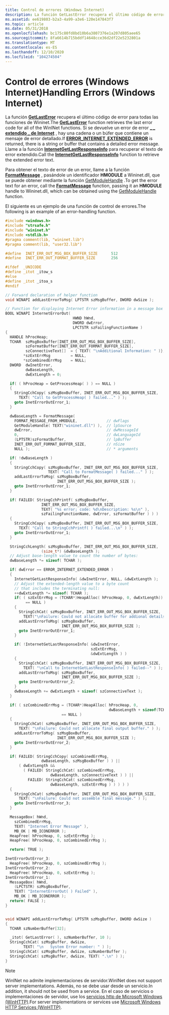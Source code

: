 ```yaml
---
title: Control de errores (Windows Internet)
description: La función GetLastError recupera el último código de error para todas las funciones de WinINet.
ms.assetid: ee619803-b2a3-4a99-a3e6-120e147843f7
ms.topic: article
ms.date: 05/31/2018
ms.openlocfilehash: bc175c80fd8bd10b6a3807376e1a207d805aee65
ms.sourcegitcommit: 8fa6614b715bddf14648cce36d2df22e5232801a
ms.translationtype: MT
ms.contentlocale: es-ES
ms.lasthandoff: 12/10/2020
ms.locfileid: "104274504"
---
```

# <a name="handling-errors-windows-internet"></a><span data-ttu-id="d0d64-103">Control de errores (Windows Internet)</span><span class="sxs-lookup"><span data-stu-id="d0d64-103">Handling Errors (Windows Internet)</span></span>

<span data-ttu-id="d0d64-104">La función [**GetLastError**](/windows/desktop/api/errhandlingapi/nf-errhandlingapi-getlasterror) recupera el último código de error para todas las funciones de Wininet.</span><span class="sxs-lookup"><span data-stu-id="d0d64-104">The [**GetLastError**](/windows/desktop/api/errhandlingapi/nf-errhandlingapi-getlasterror) function retrieves the last error code for all of the WinINet functions.</span></span> <span data-ttu-id="d0d64-105">Si se devuelve un error de error [**\_ \_ extendido \_ de Internet**](wininet-errors.md) , hay una cadena o un búfer que contiene un mensaje de error detallado.</span><span class="sxs-lookup"><span data-stu-id="d0d64-105">If [**ERROR\_INTERNET\_EXTENDED\_ERROR**](wininet-errors.md) is returned, there is a string or buffer that contains a detailed error message.</span></span> <span data-ttu-id="d0d64-106">Llame a la función [**InternetGetLastResponseInfo**](/windows/desktop/api/Wininet/nf-wininet-internetgetlastresponseinfoa) para recuperar el texto de error extendido.</span><span class="sxs-lookup"><span data-stu-id="d0d64-106">Call the [**InternetGetLastResponseInfo**](/windows/desktop/api/Wininet/nf-wininet-internetgetlastresponseinfoa) function to retrieve the extended error text.</span></span>

<span data-ttu-id="d0d64-107">Para obtener el texto de error de un error, llame a la función [**FormatMessage**](/windows/desktop/api/winbase/nf-winbase-formatmessage) , pasándole un identificador **HMODULE** a Wininet.dll, que se puede obtener mediante la función [GetModuleHandle](/windows/desktop/api/libloaderapi/nf-libloaderapi-getmodulehandlea) .</span><span class="sxs-lookup"><span data-stu-id="d0d64-107">To get the error text for an error, call the [**FormatMessage**](/windows/desktop/api/winbase/nf-winbase-formatmessage) function, passing it an **HMODULE** handle to Wininet.dll, which can be obtained using the [GetModuleHandle](/windows/desktop/api/libloaderapi/nf-libloaderapi-getmodulehandlea) function.</span></span>

<span data-ttu-id="d0d64-108">El siguiente es un ejemplo de una función de control de errores.</span><span class="sxs-lookup"><span data-stu-id="d0d64-108">The following is an example of an error-handling function.</span></span>


```C++
#include <windows.h>
#include "strsafe.h"
#include "wininet.h"
#include <stdlib.h>
#pragma comment(lib, "wininet.lib")
#pragma comment(lib, "user32.lib")

#define  INET_ERR_OUT_MSG_BOX_BUFFER_SIZE      512
#define  INET_ERR_OUT_FORMAT_BUFFER_SIZE       256

#ifdef  _UNICODE
#define _itot _itow_s
#else
#define _itot _itoa_s
#endif

// Forward declaration of helper function
void WINAPI addLastErrorToMsg( LPTSTR szMsgBuffer, DWORD dwSize );

// Function for displaying Internet Error information in a message box
BOOL WINAPI InternetErrorOut(
                              HWND hWnd,
                              DWORD dwError,
                              LPCTSTR szFailingFunctionName )
{
  HANDLE hProcHeap;
  TCHAR  szMsgBoxBuffer[INET_ERR_OUT_MSG_BOX_BUFFER_SIZE],
         szFormatBuffer[INET_ERR_OUT_FORMAT_BUFFER_SIZE],
         szConnectiveText[]  = { TEXT( "\nAdditional Information: " )},
        *szExtErrMsg         = NULL,
        *szCombinedErrMsg    = NULL;
  DWORD  dwInetError,
         dwBaseLength,
         dwExtLength = 0;

  if( ( hProcHeap = GetProcessHeap( ) ) == NULL )
  {
    StringCchCopy( szMsgBoxBuffer, INET_ERR_OUT_MSG_BOX_BUFFER_SIZE, 
      TEXT( "Call to GetProcessHeap( ) failed..." ) ); 
    goto InetErrorOutError_1;
  }

  dwBaseLength = FormatMessage(
    FORMAT_MESSAGE_FROM_HMODULE,             // dwFlags
    GetModuleHandle( TEXT("wininet.dll") ),  // lpSource
    dwError,                                 // dwMessageId
    0,                                       // dwLanguageId
    (LPTSTR)szFormatBuffer,                  // lpBuffer
    INET_ERR_OUT_FORMAT_BUFFER_SIZE,         // nSize
    NULL );                                  // * arguments

  if( !dwBaseLength )
  {
    StringCchCopy( szMsgBoxBuffer, INET_ERR_OUT_MSG_BOX_BUFFER_SIZE, 
                   TEXT( "Call to FormatMessage( ) failed..." ) ); 
    addLastErrorToMsg( szMsgBoxBuffer, 
                       INET_ERR_OUT_MSG_BOX_BUFFER_SIZE );
    goto InetErrorOutError_1;
  }

  if( FAILED( StringCchPrintf( szMsgBoxBuffer, 
                INET_ERR_OUT_MSG_BOX_BUFFER_SIZE,
                TEXT( "%s error; code: %d\nDescription: %s\n" ),
                szFailingFunctionName, dwError, szFormatBuffer ) ) )
  {
    StringCchCopy( szMsgBoxBuffer, INET_ERR_OUT_MSG_BOX_BUFFER_SIZE, 
      TEXT( "Call to StringCchPrintf( ) failed...\n" ) ); 
    goto InetErrorOutError_1;
  }

  StringCchLength( szMsgBoxBuffer, INET_ERR_OUT_MSG_BOX_BUFFER_SIZE,
                (size_t*) &dwBaseLength );
  // Adjust base-length value to count the number of bytes:
  dwBaseLength *= sizeof( TCHAR );

  if( dwError == ERROR_INTERNET_EXTENDED_ERROR )
  {
    InternetGetLastResponseInfo( &dwInetError, NULL, &dwExtLength );
    // Adjust the extended-length value to a byte count 
    // that includes the terminating null:
    ++dwExtLength *= sizeof( TCHAR );
    if( ( szExtErrMsg = (TCHAR*)HeapAlloc( hProcHeap, 0, dwExtLength)) 
         == NULL )
    {
      StringCchCat( szMsgBoxBuffer, INET_ERR_OUT_MSG_BOX_BUFFER_SIZE, 
        TEXT("\nFailure: Could not allocate buffer for addional details.")); 
      addLastErrorToMsg( szMsgBoxBuffer, 
                         INET_ERR_OUT_MSG_BOX_BUFFER_SIZE );
      goto InetErrorOutError_1;
    }

    if( !InternetGetLastResponseInfo( &dwInetError, 
                                      szExtErrMsg, 
                                      &dwExtLength ) )
    {
      StringCchCat( szMsgBoxBuffer, INET_ERR_OUT_MSG_BOX_BUFFER_SIZE, 
        TEXT( "\nCall to InternetGetLastResponseInfo( ) failed--" ) ); 
      addLastErrorToMsg( szMsgBoxBuffer, 
                         INET_ERR_OUT_MSG_BOX_BUFFER_SIZE );
      goto InetErrorOutError_2;
    }
    dwBaseLength += dwExtLength + sizeof( szConnectiveText );
  }

  if( ( szCombinedErrMsg = (TCHAR*)HeapAlloc( hProcHeap, 0, 
                                              dwBaseLength + sizeof(TCHAR) ) ) 
                         == NULL )
  {
    StringCchCat( szMsgBoxBuffer, INET_ERR_OUT_MSG_BOX_BUFFER_SIZE, 
      TEXT( "\nFailure: Could not allocate final output buffer." ) ); 
    addLastErrorToMsg( szMsgBoxBuffer, 
                       INET_ERR_OUT_MSG_BOX_BUFFER_SIZE );
    goto InetErrorOutError_2;
  }

  if( FAILED( StringCchCopy( szCombinedErrMsg, 
                dwBaseLength, szMsgBoxBuffer ) ) ||
      ( dwExtLength && 
        ( FAILED( StringCchCat( szCombinedErrMsg, 
                    dwBaseLength, szConnectiveText ) ) ||
          FAILED( StringCchCat( szCombinedErrMsg, 
                    dwBaseLength, szExtErrMsg ) ) ) ) )
  {
    StringCchCat( szMsgBoxBuffer, INET_ERR_OUT_MSG_BOX_BUFFER_SIZE, 
      TEXT( "\nFailure: Could not assemble final message." ) ); 
    goto InetErrorOutError_3;
  }

  MessageBox( hWnd, 
    szCombinedErrMsg, 
    TEXT( "Internet Error Message" ),
    MB_OK | MB_ICONERROR );
  HeapFree( hProcHeap, 0, szExtErrMsg );
  HeapFree( hProcHeap, 0, szCombinedErrMsg );

  return( TRUE );

InetErrorOutError_3:
  HeapFree( hProcHeap, 0, szCombinedErrMsg );
InetErrorOutError_2:
  HeapFree( hProcHeap, 0, szExtErrMsg );
InetErrorOutError_1:
  MessageBox( hWnd,
    (LPCTSTR) szMsgBoxBuffer,
    TEXT( "InternetErrorOut( ) Failed" ),
    MB_OK | MB_ICONERROR );
  return( FALSE );
}


void WINAPI addLastErrorToMsg( LPTSTR szMsgBuffer, DWORD dwSize )
{
  TCHAR szNumberBuffer[32];

  _itot( GetLastError( ), szNumberBuffer, 10 );
  StringCchCat( szMsgBuffer, dwSize, 
        TEXT( "\n   System Error number: " ) ); 
  StringCchCat( szMsgBuffer, dwSize, szNumberBuffer );
  StringCchCat( szMsgBuffer, dwSize, TEXT( ".\n" ) ); 
}
```



> [!Note]  
> <span data-ttu-id="d0d64-109">WinINet no admite implementaciones de servidor.</span><span class="sxs-lookup"><span data-stu-id="d0d64-109">WinINet does not support server implementations.</span></span> <span data-ttu-id="d0d64-110">Además, no se debe usar desde un servicio.</span><span class="sxs-lookup"><span data-stu-id="d0d64-110">In addition, it should not be used from a service.</span></span> <span data-ttu-id="d0d64-111">En el caso de servicios o implementaciones de servidor, use los [servicios http de Microsoft Windows (WinHTTP)](/windows/desktop/WinHttp/winhttp-start-page).</span><span class="sxs-lookup"><span data-stu-id="d0d64-111">For server implementations or services use [Microsoft Windows HTTP Services (WinHTTP)](/windows/desktop/WinHttp/winhttp-start-page).</span></span>

 

 

 
